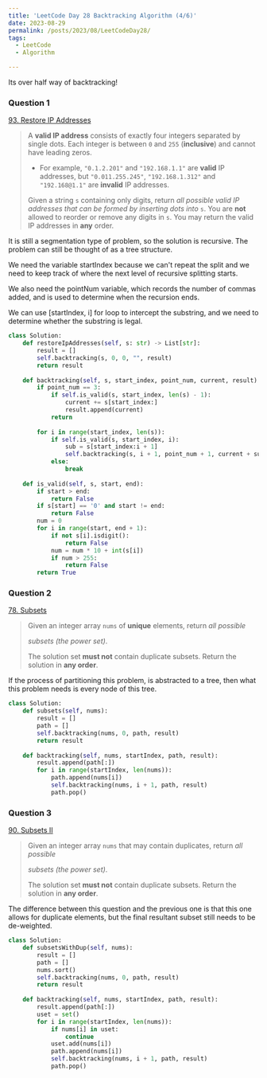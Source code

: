 ```yaml
---
title: 'LeetCode Day 28 Backtracking Algorithm (4/6)'
date: 2023-08-29
permalink: /posts/2023/08/LeetCodeDay28/
tags:
  - LeetCode
  - Algorithm

---
```


Its over half way of backtracking!

### Question 1

[93. Restore IP Addresses](https://leetcode.com/problems/restore-ip-addresses/)

> A **valid IP address** consists of exactly four integers separated by single dots. Each integer is between `0` and `255` (**inclusive**) and cannot have leading zeros.
>
> - For example, `"0.1.2.201"` and `"192.168.1.1"` are **valid** IP addresses, but `"0.011.255.245"`, `"192.168.1.312"` and `"192.168@1.1"` are **invalid** IP addresses.
>
> Given a string `s` containing only digits, return *all possible valid IP addresses that can be formed by inserting dots into* `s`. You are **not** allowed to reorder or remove any digits in `s`. You may return the valid IP addresses in **any** order.

It is still a segmentation type of problem, so the solution is recursive. The problem can still be thought of as a tree structure.

We need the variable startIndex because we can't repeat the split and we need to keep track of where the next level of recursive splitting starts.

We also need the pointNum variable, which records the number of commas added, and is used to determine when the recursion ends.

We can use [startIndex, i] for loop to intercept the substring, and we need to determine whether the substring is legal.

```python
class Solution:
    def restoreIpAddresses(self, s: str) -> List[str]:
        result = []
        self.backtracking(s, 0, 0, "", result)
        return result
 
    def backtracking(self, s, start_index, point_num, current, result):
        if point_num == 3:  
            if self.is_valid(s, start_index, len(s) - 1):  
                current += s[start_index:] 
                result.append(current)
            return
 
        for i in range(start_index, len(s)):
            if self.is_valid(s, start_index, i): 
                sub = s[start_index:i + 1]
                self.backtracking(s, i + 1, point_num + 1, current + sub + '.', result)
            else:
                break
 
    def is_valid(self, s, start, end):
        if start > end:
            return False
        if s[start] == '0' and start != end: 
            return False
        num = 0
        for i in range(start, end + 1):
            if not s[i].isdigit():  
                return False
            num = num * 10 + int(s[i])
            if num > 255:  
                return False
        return True
```

### Question 2

[78. Subsets](https://leetcode.com/problems/subsets/)

> Given an integer array `nums` of **unique** elements, return *all possible* 
>
> *subsets* *(the power set)*.
>
> The solution set **must not** contain duplicate subsets. Return the solution in **any order**.

If the process of partitioning this problem, is abstracted to a tree, then what this problem needs is every node of this tree.

```python
class Solution:
    def subsets(self, nums):
        result = []
        path = []
        self.backtracking(nums, 0, path, result)
        return result
 
    def backtracking(self, nums, startIndex, path, result):
        result.append(path[:])  
        for i in range(startIndex, len(nums)):
            path.append(nums[i])
            self.backtracking(nums, i + 1, path, result)
            path.pop()
```

### Question 3

[90. Subsets II](https://leetcode.com/problems/subsets-ii/)

> Given an integer array `nums` that may contain duplicates, return *all possible* 
>
> *subsets* *(the power set)*.
>
> The solution set **must not** contain duplicate subsets. Return the solution in **any order**.

The difference between this question and the previous one is that this one allows for duplicate elements, but the final resultant subset still needs to be de-weighted.

```python
class Solution:
    def subsetsWithDup(self, nums):
        result = []
        path = []
        nums.sort() 
        self.backtracking(nums, 0, path, result)
        return result
 
    def backtracking(self, nums, startIndex, path, result):
        result.append(path[:])  
        uset = set()
        for i in range(startIndex, len(nums)):
            if nums[i] in uset:
                continue
            uset.add(nums[i])
            path.append(nums[i])
            self.backtracking(nums, i + 1, path, result)
            path.pop()
```


